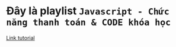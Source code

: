 # Đây là playlist `Javascript - Chức năng thanh toán & CODE khóa học`

[Link tutorial](https://bom.so/YG0cDr)
